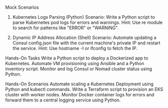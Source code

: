 Mock Scenarios
1. Kubernetes Logs Parsing (Python)
Scenario: Write a Python script to parse Kubernetes pod logs for errors and warnings. Hint: Use re module to search for patterns like "ERROR" or "WARNING".

2. Dynamic IP Address Allocation (Shell)
Scenario: Automate updating a Consul config.json file with the current machine's private IP and restart the service. Hint: Use hostname -I or ifconfig to fetch the IP.

Hands-On Tasks
Write a Python script to deploy a Dockerized app to Kubernetes.
Automate VM provisioning using Ansible and a Python inventory script.
Monitor and log Consul or Nomad cluster status using Python.

Hands-On Scenarios
Automate scaling a Kubernetes Deployment using Python and kubectl commands.
Write a Terraform script to provision an EKS cluster with worker nodes.
Monitor Docker container logs for errors and forward them to a central logging service using Python.
